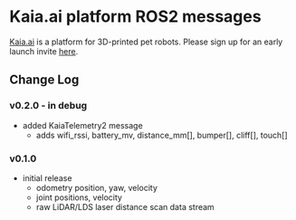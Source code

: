 # Kaia.ai platform ROS2 messages

[Kaia.ai](https://kaia.ai) is a platform for 3D-printed pet robots. Please sign up for an early launch invite [here](https://kaia.ai).

## Change Log

### v0.2.0 - in debug
- added KaiaTelemetry2 message
  - adds wifi_rssi, battery_mv, distance_mm[], bumper[], cliff[], touch[]

### v0.1.0
- initial release
  - odometry position, yaw, velocity
  - joint positions, velocity
  - raw LiDAR/LDS laser distance scan data stream
